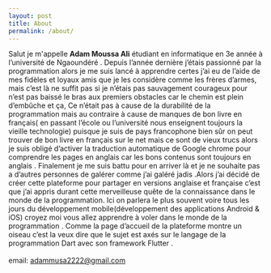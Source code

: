 ```yaml
---
layout: post
title: About
permalink: /about/
---
```


Salut je m'appelle **Adam Moussa Ali** étudiant en informatique en 3e année à l’université de Ngaoundéré . Depuis l’année dernière j’étais passionné par la programmation alors je me suis lancé à apprendre certes j’ai eu de l’aide de mes fidèles et loyaux amis que je les considère comme les frères d’armes, mais c’est là ne suffit pas si je n’étais pas sauvagement courageux pour n’est pas baissé le bras aux premiers obstacles car le chemin est plein d’embûche et ça, Ce n’était pas à cause de la durabilité de la programmation mais au contraire à cause de manques de bon livre en français( en passant l’école ou l’université nous enseignent toujours la vieille technologie) puisque je suis de pays francophone bien sûr on peut trouver de bon livre en français sur le net mais ce sont de vieux trucs alors je suis obligé d’activer la traduction automatique de Google chrome pour comprendre les pages en anglais car les bons contenus sont toujours en anglais . Finalement je me suis battu pour en arriver là et je ne souhaite pas a d’autres personnes de galérer comme j’ai galéré jadis .Alors j’ai décidé de créer cette plateforme pour partager en versions anglaise et française c’est que j’ai appris durant cette merveilleuse quête de la connaissance dans le monde de la programmation. Ici on parlera le plus souvent voire tous les jours du développement mobile(développement des applications Android & iOS) croyez moi vous allez apprendre à voler dans le monde de la programmation . Comme la page d’accueil de la plateforme montre un oiseau c’est la veux dire que le sujet est axés sur le langage de la programmation Dart avec son framework Flutter .<br><br>email: adammusa2222@gmail.com